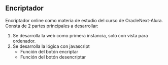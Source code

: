 ## **Encriptador**

Encriptador online como materia de estudio del curso de OracleNext-Alura.
Consta de 2 partes principales a desarrollar: 

1. Se desarrolla la web como primera instancia, solo con vista para ordenador.
2. Se desarrolla la lógica con javascript
   * Función del botón encriptar
   * Función del botón desencriptar
